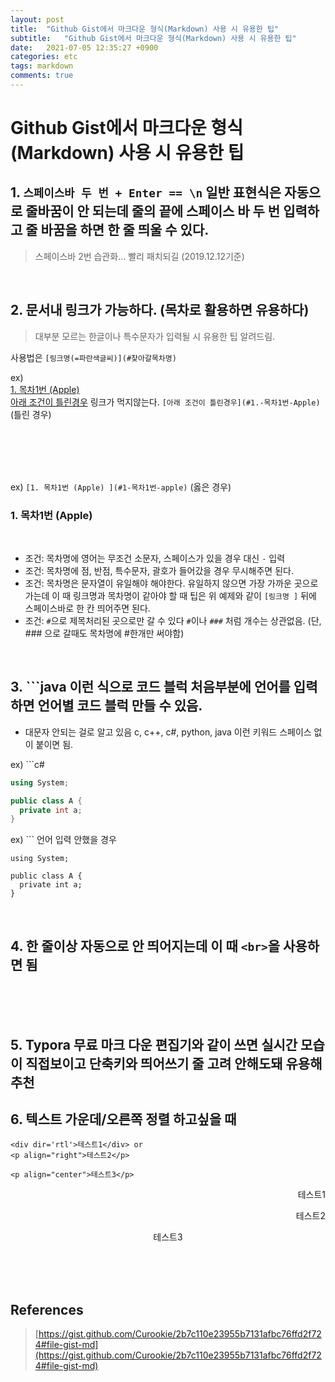 ```yaml
---
layout: post
title:  "Github Gist에서 마크다운 형식(Markdown) 사용 시 유용한 팁"
subtitle:   "Github Gist에서 마크다운 형식(Markdown) 사용 시 유용한 팁"
date:   2021-07-05 12:35:27 +0900
categories: etc
tags: markdown
comments: true
---
```


# Github Gist에서 마크다운 형식(Markdown) 사용 시 유용한 팁

## 1. `스페이스바 두 번 + Enter == \n` 일반 표현식은 자동으로 줄바꿈이 안 되는데 줄의 끝에 스페이스 바 두 번 입력하고 줄 바꿈을 하면 한 줄 띄울 수 있다.
> 스페이스바 2번 습관화... 빨리 패치되길 (2019.12.12기준)   

<br>

## 2. 문서내 링크가 가능하다. (목차로 활용하면 유용하다)
> 대부분 모르는 한글이나 특수문자가 입력될 시 유용한 팁 알려드림.  

사용법은 `[링크명(=파란색글씨)](#찾아갈목차명)`   

ex)  
[1. 목차1번 (Apple) ](#1-목차1번-apple)   
[아래 조건이 틀린경우](#1.-목차1번-Apple) 링크가 먹지않는다. `[아래 조건이 틀린경우](#1.-목차1번-Apple)` (틀린 경우)   

<br>

<br>

<br>

<br>

ex) `[1. 목차1번 (Apple) ](#1-목차1번-apple)` (옳은 경우)    

### 1. 목차1번 (Apple)  

<br>

- 조건: 목차명에 영어는 무조건 소문자, 스페이스가 있을 경우 대신 `-` 입력
- 조건: 목차명에 점, 반점, 특수문자, 괄호가 들어갔을 경우 무시해주면 된다.
- 조건: 목차명은 문자열이 유일해야 해야한다. 유일하지 않으면 가장 가까운 곳으로 가는데 이 때 링크명과 목차명이 같아야 할 때 팁은 위 예제와 같이 `[링크명 ]` 뒤에 스페이스바로 한 칸 띄어주면 된다.   
- 조건: `#`으로 제목처리된 곳으로만 갈 수 있다 `#`이나 `###` 처럼 개수는 상관없음. (단, ### 으로 갈때도 목차명에 #한개만 써야함)  

<br>

## 3. \`\`\`java 이런 식으로 코드 블럭 처음부분에 언어를 입력하면 언어별 코드 블럭 만들 수 있음.   
- 대문자 안되는 걸로 알고 있음 c, c++, c#, python, java 이런 키워드 스페이스 없이 붙이면 됨.  

ex) \`\`\`c#   

```c#
using System;

public class A {
  private int a;
}
```

ex) \`\`\` 언어 입력 안했을 경우  
```
using System;

public class A {
  private int a;
}
```

<br>

## 4. 한 줄이상 자동으로 안 띄어지는데 이 때 `<br>`을 사용하면 됨  

<br>
<br>
<br>

## 5. Typora 무료 마크 다운 편집기와 같이 쓰면 실시간 모습이 직접보이고 단축키와 띄어쓰기 줄 고려 안해도돼 유용해 추천  

## 6. 텍스트 가운데/오른쪽 정렬 하고싶을 때  
```
<div dir='rtl'>테스트1</div> or
<p align="right">테스트2</p>  

<p align="center">테스트3</p>
```
<div dir='rtl'>테스트1</div>
<p align="right">테스트2</p>  
  
<p align="center">테스트3</p>  

<br><br><br>
## References

> [https://gist.github.com/Curookie/2b7c110e23955b7131afbc76ffd2f724#file-gist-md](https://gist.github.com/Curookie/2b7c110e23955b7131afbc76ffd2f724#file-gist-md)